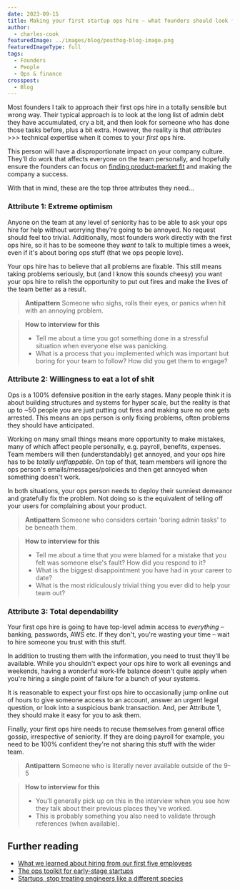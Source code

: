 ```yaml
---
date: 2023-09-15
title: Making your first startup ops hire – what founders should look for
author:
  - charles-cook
featuredImage: ../images/blog/posthog-blog-image.png
featuredImageType: full
tags:
  - Founders
  - People
  - Ops & finance
crosspost:
  - Blog  
---
```


Most founders I talk to approach their first ops hire in a totally sensible but wrong way. Their typical approach is to look at the long list of admin debt they have accumulated, cry a bit, and then look for someone who has done those tasks before, plus a bit extra. However, the reality is that _attributes_ >>> technical expertise when it comes to your _first_ ops hire.

This person will have a disproportionate impact on your company culture. They'll do work that affects everyone on the team personally, and hopefully ensure the founders can focus on [finding product-market fit](/blog/product-market-fit-game) and making the company a success. 

With that in mind, these are the top three attributes they need...

### Attribute 1: Extreme optimism

Anyone on the team at any level of seniority has to be able to ask your ops hire for help without worrying they're going to be annoyed. No request should feel too trivial. Additionally, most founders work directly with the first ops hire, so it has to be someone they _want_ to talk to multiple times a week, even if it's about boring ops stuff (that we ops people love).

Your ops hire has to believe that all problems are fixable. This still means taking problems seriously, but (and I know this sounds cheesy) you want your ops hire to relish the opportunity to put out fires and make the lives of the team better as a result.

> **Antipattern**
> Someone who sighs, rolls their eyes, or panics when hit with an annoying problem.

> **How to interview for this**
> - Tell me about a time you got something done in a stressful situation when everyone else was panicking.
> - What is a process that you implemented which was important but boring for your team to follow? How did you get them to engage?

### Attribute 2: Willingness to eat a lot of shit

Ops is a 100% defensive position in the early stages. Many people think it is about building structures and systems for hyper scale, but the reality is that up to ~50 people you are just putting out fires and making sure no one gets arrested. This means an ops person is only fixing problems, often problems they should have anticipated.

Working on many small things means more opportunity to make mistakes, many of which affect people personally, e.g. payroll, benefits, expenses. Team members will then (understandably) get annoyed, and your ops hire has to be _totally unflappable_. On top of that, team members will ignore the ops person's emails/messages/policies and then get annoyed when something doesn't work.

In both situations, your ops person needs to deploy their sunniest demeanor and gratefully fix the problem. Not doing so is the equivalent of telling off your users for complaining about your product.

> **Antipattern**
> Someone who considers certain 'boring admin tasks' to be beneath them.

> **How to interview for this**
> - Tell me about a time that you were blamed for a mistake that you felt was someone else's fault? How did you respond to it?
> - What is the biggest disappointment you have had in your career to date?
> - What is the most ridiculously trivial thing you ever did to help your team out?

### Attribute 3: Total dependability

Your first ops hire is going to have top-level admin access to _everything_ – banking, passwords, AWS etc. If they don't, you're wasting your time – wait to hire someone you trust with this stuff.

In addition to trusting them with the information, you need to trust they'll be available. While you shouldn't expect your ops hire to work all evenings and weekends, having a wonderful work-life balance doesn't quite apply when you're hiring a single point of failure for a bunch of your systems. 

It is reasonable to expect your first ops hire to occasionally jump online out of hours to give someone access to an account, answer an urgent legal question, or look into a suspicious bank transaction. And, per Attribute 1, they should make it easy for you to ask them. 

Finally, your first ops hire needs to recuse themselves from general office gossip, irrespective of seniority. If they are doing payroll for example, you need to be 100% confident they're not sharing this stuff with the wider team.

> **Antipattern**
> Someone who is literally never available outside of the 9-5

> **How to interview for this**
> - You'll generally pick up on this in the interview when you see how they talk about their previous places they've worked.
> - This is probably something you also need to validate through references (when available). 

## Further reading

- [What we learned about hiring from our first five employees](https://posthog.com/blog/posthog-first-five)
- [The ops toolkit for early-stage startups](https://posthog.com/blog/startup-ops-toolkit)
- [Startups, stop treating engineers like a different species](https://posthog.com/blog/stop-treating-engineers-differently)
